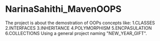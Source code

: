 # NarinaSahithi_MavenOOPS
The project is about the demostration of OOPs concepts like:
1.CLASSES
2.INTERFACES
3.INHERITANCE
4.POLYMORPHISM
5.ENCPASULATION
6.COLLECTIONS
Using a general project naming "NEW_YEAR_GIFT".
